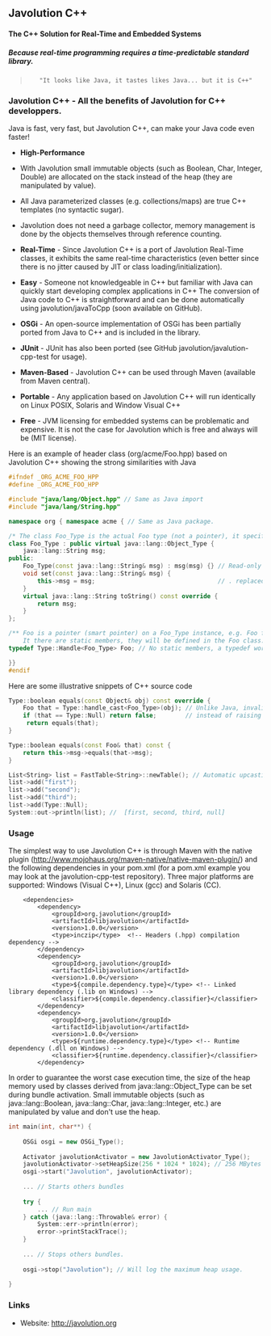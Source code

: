 ## Javolution C++
#### The C++ Solution for Real-Time and Embedded Systems
##### Because real-time programming requires a time-predictable standard library.

>        "It looks like Java, it tastes likes Java... but it is C++"

### Javolution C++ - All the benefits of Javolution for C++ developpers.

Java is fast, very fast, but Javolution C++, can make your Java code even faster!

- **High-Performance** 
- With Javolution small immutable objects (such as Boolean, Char, Integer, Double) are allocated on the stack instead of the heap (they are manipulated by value). 
- All Java parameterized classes (e.g. collections/maps) are true C++ templates (no syntactic sugar). 
- Javolution does not need a garbage collector, memory management is done by the objects themselves through reference counting.

- **Real-Time** - Since Javolution C++ is a port of Javolution Real-Time classes, it exhibits the same real-time characteristics (even better since there is no jitter caused by JIT or class loading/initialization).

- **Easy** - Someone not knowledgeable in C++ but familiar with Java can quickly start developing complex applications in C++ The conversion of Java code to C++ is straightforward and can be done automatically using javolution/javaToCpp (soon available on GitHub).

- **OSGi** - An open-source implementation of OSGi has been partially ported from Java to C++ and is included in the library.

- **JUnit** - JUnit has also been ported (see GitHub javolution/javalution-cpp-test for usage).

- **Maven-Based** - Javolution C++ can be used through Maven (available from Maven central).

- **Portable** - Any application based on Javolution C++ will run identically on Linux POSIX, Solaris and Window Visual C++

- **Free** - JVM licensing for embedded systems can be problematic and expensive. It is not the case for Javolution which is free and always will be (MIT license). 
  
Here is an example of header class (org/acme/Foo.hpp) based on Javolution C++ showing the strong similarities with Java
  
```cpp
#ifndef _ORG_ACME_FOO_HPP
#define _ORG_ACME_FOO_HPP

#include "java/lang/Object.hpp" // Same as Java import
#include "java/lang/String.hpp"

namespace org { namespace acme { // Same as Java package.

/* The class Foo_Type is the actual Foo type (not a pointer), it specifies the instance members. */
class Foo_Type : public virtual java::lang::Object_Type { 
    java::lang::String msg;
public:
    Foo_Type(const java::lang::String& msg) : msg(msg) {} // Read-only parameters passed as const references.
    void set(const java::lang::String& msg) {
        this->msg = msg;                                  // . replaced by ->
    }
    virtual java::lang::String toString() const override { 
        return msg;
    }
};

/** Foo is a pointer (smart pointer) on a Foo_Type instance, e.g. Foo foo = new Foo_Type("Hello")
    It there are static members, they will be defined in the Foo class. */
typedef Type::Handle<Foo_Type> Foo; // No static members, a typedef works fine.

}}
#endif
``` 
Here are some illustrative snippets of C++ source code
```cpp
Type::boolean equals(const Object& obj) const override { 
    Foo that = Type::handle_cast<Foo_Type>(obj); // Unlike Java, invalid cast returns null 
    if (that == Type::Null) return false;        // instead of raising an exception. 
     return equals(that);
}

Type::boolean equals(const Foo& that) const {
    return this->msg->equals(that->msg);
} 

List<String> list = FastTable<String>::newTable(); // Automatic upcasting.
list->add("first");
list->add("second");
list->add("third");
list->add(Type::Null);
System::out->println(list); //  [first, second, third, null]

``` 
### Usage

The simplest way to use Javolution C++ is through Maven with the native plugin (http://www.mojohaus.org/maven-native/native-maven-plugin/) and the following dependencies in your pom.xml (for a pom.xml example you may look at the javolution-cpp-test repository).
Three major platforms are supported: Windows (Visual C++), Linux (gcc) and Solaris (CC).

```
    <dependencies>
        <dependency>
            <groupId>org.javolution</groupId>
            <artifactId>libjavolution</artifactId>
            <version>1.0.0</version>
            <type>inczip</type>  <!-- Headers (.hpp) compilation dependency -->
        </dependency>
        <dependency>
            <groupId>org.javolution</groupId>
            <artifactId>libjavolution</artifactId>
            <version>1.0.0</version>
            <type>${compile.dependency.type}</type> <!-- Linked library dependency (.lib on Windows) -->
            <classifier>${compile.dependency.classifier}</classifier>
        </dependency>
        <dependency>
            <groupId>org.javolution</groupId>
            <artifactId>libjavolution</artifactId>
            <version>1.0.0</version>
            <type>${runtime.dependency.type}</type> <!-- Runtime dependency (.dll on Windows) -->
            <classifier>${runtime.dependency.classifier}</classifier>
        </dependency>
```

In order to guarantee the worst case execution time, the size of the heap memory used by classes derived from  java::lang::Object_Type can be set during bundle activation. 
Small immutable objects (such as java::lang::Boolean, java::lang::Char, java::lang::Integer, etc.) are manipulated by value and don't use the heap.

```cpp
int main(int, char**) {
    
    OSGi osgi = new OSGi_Type();
    
    Activator javolutionActivator = new JavolutionActivator_Type();
    javolutionActivator->setHeapSize(256 * 1024 * 1024); // 256 MBytes
    osgi->start("Javolution", javolutionActivator);
    
    ... // Starts others bundles 
    
    try {
        ... // Run main
    } catch (java::lang::Throwable& error) {
        System::err->println(error);
        error->printStackTrace();
    }
    
    ... // Stops others bundles.
    
    osgi->stop("Javolution"); // Will log the maximum heap usage.
    
}
```

### Links

- Website: http://javolution.org
